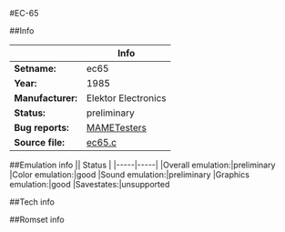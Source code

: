 #EC-65

##Info

||Info|
|-----|-----|
|**Setname:**|ec65
|**Year:**|1985
|**Manufacturer:**|Elektor Electronics
|**Status:**|preliminary
|**Bug reports:**|[MAMETesters](http://mametesters.org/view_all_set.php?type=1&temporary=y&search=ec65.c)
|**Source file:**|[ec65.c](https://github.com/mamedev/mame/blob/master/src/mess/drivers/ec65.c)

##Emulation info
|| Status |
|-----|-----|
|Overall emulation:|preliminary
|Color emulation:|good
|Sound emulation:|preliminary
|Graphics emulation:|good
|Savestates:|unsupported

##Tech info

##Romset info

<!--- START OF EDITED COMMENT DO NOT TOUCH TEXT ABOVE-->
